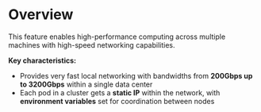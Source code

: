 # Overview

This feature enables high-performance computing across multiple machines with high-speed networking capabilities.

**Key characteristics:**

- Provides very fast local networking with bandwidths from **200Gbps up to 3200Gbps** within a single data center  
- Each pod in a cluster gets a **static IP** within the network, with **environment variables** set for coordination between nodes

